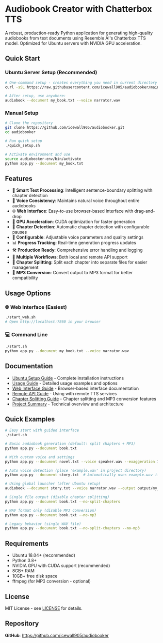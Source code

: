 # Audiobook Creator with Chatterbox TTS

A robust, production-ready Python application for generating high-quality audiobooks from text documents using Resemble AI's Chatterbox TTS model. Optimized for Ubuntu servers with NVIDIA GPU acceleration.

## Quick Start

### Ubuntu Server Setup (Recommended)

```bash
# One-command setup - creates everything you need in current directory
curl -sSL https://raw.githubusercontent.com/icewall905/audiobooker/main/setup_ubuntu.sh | bash

# After setup, use anywhere:
audiobook --document my_book.txt --voice narrator.wav
```

### Manual Setup

```bash
# Clone the repository
git clone https://github.com/icewall905/audiobooker.git
cd audiobooker

# Run quick setup
./quick_setup.sh

# Activate environment and use
source audiobooker-env/bin/activate
python app.py --document my_book.txt
```

## Features

- 🎯 **Smart Text Processing**: Intelligent sentence-boundary splitting with chapter detection
- 🎤 **Voice Consistency**: Maintains natural voice throughout entire audiobooks
- 🌐 **Web Interface**: Easy-to-use browser-based interface with drag-and-drop
- 🚀 **GPU Acceleration**: CUDA optimization for faster generation
- 📖 **Chapter Detection**: Automatic chapter detection with configurable pauses
- 🔧 **Configurable**: Adjustable voice parameters and quality settings
- 📊 **Progress Tracking**: Real-time generation progress updates
- 🛠️ **Production Ready**: Comprehensive error handling and logging
- 📖 **Multiple Workflows**: Both local and remote API support
- 📁 **Chapter Splitting**: Split each chapter into separate files for easier management
- 🎵 **MP3 Conversion**: Convert output to MP3 format for better compatibility

## Usage Options

### 🌐 Web Interface (Easiest)
```bash
./start_web.sh
# Open http://localhost:7860 in your browser
```

### 💻 Command Line
```bash
./start.sh
python app.py --document my_book.txt --voice narrator.wav
```

## Documentation

- [Ubuntu Setup Guide](UBUNTU_SETUP.md) - Complete installation instructions
- [Usage Guide](README_USAGE.md) - Detailed usage examples and options
- [Web Interface Guide](README_WEB.md) - Browser-based interface documentation
- [Remote API Guide](README_REMOTE.md) - Using with remote TTS services
- [Chapter Splitting Guide](README_CHAPTER_SPLITTING.md) - Chapter splitting and MP3 conversion features
- [Project Summary](PROJECT_SUMMARY.md) - Technical overview and architecture

## Quick Examples

```bash
# Easy start with guided interface
./start.sh

# Basic audiobook generation (default: split chapters + MP3)
python app.py --document book.txt

# With custom voice and settings
python app.py --document novel.txt --voice speaker.wav --exaggeration 1.2 --cfg-weight 1.0

# Auto voice detection (place 'example.wav' in project directory)
python app.py --document story.txt  # Automatically uses example.wav if found

# Using global launcher (after Ubuntu setup)
audiobook --document story.txt --voice narrator.wav --output output/my_audiobook.wav

# Single file output (disable chapter splitting)
python app.py --document book.txt --no-split-chapters

# WAV format only (disable MP3 conversion)
python app.py --document book.txt --no-mp3

# Legacy behavior (single WAV file)
python app.py --document book.txt --no-split-chapters --no-mp3
```

## Requirements

- Ubuntu 18.04+ (recommended)
- Python 3.8+
- NVIDIA GPU with CUDA support (recommended)
- 8GB+ RAM
- 10GB+ free disk space
- ffmpeg (for MP3 conversion - optional)

## License

MIT License - see [LICENSE](LICENSE) for details.

## Repository

**GitHub**: https://github.com/icewall905/audiobooker